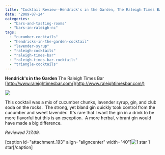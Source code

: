 ```yaml
---
title: "Cocktail Review--Hendrick's in the Garden, The Raleigh Times Bar"
date: "2009-07-24"
categories: 
  - "bars-and-tasting-rooms"
  - "bars-in-raleigh-nc"
tags: 
  - "cucumber-cocktails"
  - "hendricks-in-the-garden-cocktail"
  - "lavender-syrup"
  - "raleigh-cocktails"
  - "raleigh-times-bar"
  - "raleigh-times-bar-cocktails"
  - "triangle-cocktails"
---
```


**Hendrick's in the Garden** The Raleigh Times Bar [http://www.raleightimesbar.com/](http://www.raleightimesbar.com/)

![](http://www.thegourmez.com/gourmez/photos/hendricksgarden.jpg)

This cocktail was a mix of cucumber chunks, lavender syrup, gin, and club soda on the rocks.  The strong, yet bland gin quickly took control from the cucumber and sweet lavender.  It's rare that I want the gin in a drink to be more flavorful but this is an exception.  A more herbal, vibrant gin would have made a big difference.

_Reviewed 7.17.09._

\[caption id="attachment\_193" align="aligncenter" width="40"\]![1 star](http://s3.amazonaws.com/thegourmez-wpmedia/2009/04/rating_olive1.gif "rating_olive1") 1 star\[/caption\]
